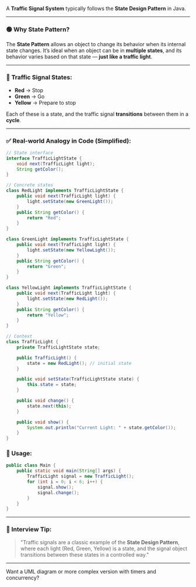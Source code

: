 A **Traffic Signal System** typically follows the **State Design Pattern** in Java.

---

### 🟢 **Why State Pattern?**

The **State Pattern** allows an object to change its behavior when its internal state changes. It’s ideal when an object can be in **multiple states**, and its behavior varies based on that state — **just like a traffic light**.

---

### 🚦 **Traffic Signal States:**
- **Red** → Stop
- **Green** → Go
- **Yellow** → Prepare to stop

Each of these is a state, and the traffic signal **transitions** between them in a **cycle**.

---

### ✅ Real-world Analogy in Code (Simplified):

```java
// State interface
interface TrafficLightState {
    void next(TrafficLight light);
    String getColor();
}

// Concrete states
class RedLight implements TrafficLightState {
    public void next(TrafficLight light) {
        light.setState(new GreenLight());
    }
    public String getColor() {
        return "Red";
    }
}

class GreenLight implements TrafficLightState {
    public void next(TrafficLight light) {
        light.setState(new YellowLight());
    }
    public String getColor() {
        return "Green";
    }
}

class YellowLight implements TrafficLightState {
    public void next(TrafficLight light) {
        light.setState(new RedLight());
    }
    public String getColor() {
        return "Yellow";
    }
}

// Context
class TrafficLight {
    private TrafficLightState state;

    public TrafficLight() {
        state = new RedLight(); // initial state
    }

    public void setState(TrafficLightState state) {
        this.state = state;
    }

    public void change() {
        state.next(this);
    }

    public void show() {
        System.out.println("Current Light: " + state.getColor());
    }
}
```

### 🧪 Usage:
```java
public class Main {
    public static void main(String[] args) {
        TrafficLight signal = new TrafficLight();
        for (int i = 0; i < 6; i++) {
            signal.show();
            signal.change();
        }
    }
}
```

---

### 🎯 Interview Tip:
> "Traffic signals are a classic example of the **State Design Pattern**, where each light (Red, Green, Yellow) is a state, and the signal object transitions between these states in a controlled way."

---

Want a UML diagram or more complex version with timers and concurrency?